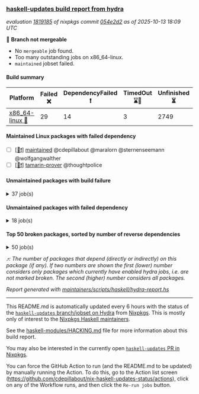 ### [haskell-updates build report from hydra](https://hydra.nixos.org/jobset/nixpkgs/haskell-updates)
*evaluation [1819185](https://hydra.nixos.org/eval/1819185) of nixpkgs commit [054e2d2](https://github.com/NixOS/nixpkgs/commits/054e2d254162b5ee0f82299ff7557cb46a0aedcc) as of 2025-10-13 18:09 UTC*

🔴 **Branch not mergeable**
  * No `mergeable` job found.
  * Too many outstanding jobs on x86_64-linux.
  * `maintained` jobset failed.

#### Build summary

 | Platform | Failed ❌ | DependencyFailed ❗ | TimedOut ⌛🚫 | Unfinished ⏳ | Success ✅ | 
 | --- | --- | --- | --- | --- | --- | 
 | [x86_64-linux 🐧](https://hydra.nixos.org/eval/1819185?filter=.x86_64-linux) | 29 | 14 | 3 | 2749 | 4494 | 
#### Maintained Linux packages with failed dependency
- [ ] [[🐧❗]](https://hydra.nixos.org/build/309818551) [maintained](https://hydra.nixos.org/eval/1819185?filter=maintained) @cdepillabout @maralorn @sternenseemann @wolfgangwalther
- [ ] [[🐧❗]](https://hydra.nixos.org/build/309818547) [tamarin-prover](https://hydra.nixos.org/eval/1819185?filter=tamarin-prover) @thoughtpolice
#### Unmaintained packages with build failure
<details><summary>37 job(s) </summary>

- [ ] [[🐧❌]](https://hydra.nixos.org/build/309817105) [haskellPackages.snappy](https://hydra.nixos.org/eval/1819185?filter=haskellPackages.snappy)  ⤴️ 4 | 9
- [ ] [[🐧❌]](https://hydra.nixos.org/build/309812683) [haskellPackages.clash-lib](https://hydra.nixos.org/eval/1819185?filter=haskellPackages.clash-lib)  ⤴️ 2 | 9
- [ ] [[🐧❌]](https://hydra.nixos.org/build/309815545) [haskellPackages.monad-abort-fd](https://hydra.nixos.org/eval/1819185?filter=haskellPackages.monad-abort-fd)  ⤴️ 2 | 2
- [ ] [[🐧❌]](https://hydra.nixos.org/build/309815678) [haskellPackages.murder](https://hydra.nixos.org/eval/1819185?filter=haskellPackages.murder)  ⤴️ 2 | 2
- [ ] [[🐧❌]](https://hydra.nixos.org/build/309815296) [haskellPackages.locators](https://hydra.nixos.org/eval/1819185?filter=haskellPackages.locators)  ⤴️ 1 | 6
- [ ] [[🐧❌]](https://hydra.nixos.org/build/309813014) [haskellPackages.dahdit](https://hydra.nixos.org/eval/1819185?filter=haskellPackages.dahdit)  ⤴️ 1 | 4
- [ ] [[🐧❌]](https://hydra.nixos.org/build/309814473) [haskellPackages.hgettext](https://hydra.nixos.org/eval/1819185?filter=haskellPackages.hgettext)  ⤴️ 1 | 1
- [ ] [[🐧❌]](https://hydra.nixos.org/build/309814812) [haskellPackages.ice40-prim](https://hydra.nixos.org/eval/1819185?filter=haskellPackages.ice40-prim)  ⤴️ 1 | 1
- [ ] [[🐧❌]](https://hydra.nixos.org/build/309816655) [haskellPackages.reform-blaze](https://hydra.nixos.org/eval/1819185?filter=haskellPackages.reform-blaze)  ⤴️ 0 | 3
- [ ] [[🐧❌]](https://hydra.nixos.org/build/309817498) [haskellPackages.telegram-bot-simple](https://hydra.nixos.org/eval/1819185?filter=haskellPackages.telegram-bot-simple)  ⤴️ 0 | 3
- [ ] [[🐧❌]](https://hydra.nixos.org/build/309812724) [haskellPackages.calamity](https://hydra.nixos.org/eval/1819185?filter=haskellPackages.calamity)  ⤴️ 0 | 2
- [ ] [[🐧❌]](https://hydra.nixos.org/build/309811610) [haskellPackages.SyntaxMacros](https://hydra.nixos.org/eval/1819185?filter=haskellPackages.SyntaxMacros) 
- [ ] [[🐧❌]](https://hydra.nixos.org/build/309811728) [haskellPackages.alpha](https://hydra.nixos.org/eval/1819185?filter=haskellPackages.alpha) 
- [ ] [[🐧❌]](https://hydra.nixos.org/build/309811755) [haskellPackages.amazonka-appconfigdata](https://hydra.nixos.org/eval/1819185?filter=haskellPackages.amazonka-appconfigdata) 
- [ ] [[🐧❌]](https://hydra.nixos.org/build/309812334) [haskellPackages.bindings-nettle](https://hydra.nixos.org/eval/1819185?filter=haskellPackages.bindings-nettle) 
- [ ] [[🐧❌]](https://hydra.nixos.org/build/309812935) [haskellPackages.convert-annotation](https://hydra.nixos.org/eval/1819185?filter=haskellPackages.convert-annotation) 
- [ ] [[🐧❌]](https://hydra.nixos.org/build/309813043) [haskellPackages.data-list-zigzag](https://hydra.nixos.org/eval/1819185?filter=haskellPackages.data-list-zigzag) 
- [ ] [[🐧❌]](https://hydra.nixos.org/build/309813391) [haskellPackages.engineering-units](https://hydra.nixos.org/eval/1819185?filter=haskellPackages.engineering-units) 
- [ ] [[🐧❌]](https://hydra.nixos.org/build/309813706) [haskellPackages.fxpak](https://hydra.nixos.org/eval/1819185?filter=haskellPackages.fxpak) 
- [ ] [ghc-lib](https://hydra.nixos.org/eval/1819185?filter=ghc-lib) 
  - [[🐧✅]](https://hydra.nixos.org/build/309811103) [haskell.packages.ghc9101](https://hydra.nixos.org/eval/1819185?filter=haskell.packages.ghc9101.ghc-lib)
  - [[🐧⏳]](https://hydra.nixos.org/build/309811123) [haskell.packages.ghc9102](https://hydra.nixos.org/eval/1819185?filter=haskell.packages.ghc9102.ghc-lib)
  - [[🐧⏳]](https://hydra.nixos.org/build/309811149) [haskell.packages.ghc9103](https://hydra.nixos.org/eval/1819185?filter=haskell.packages.ghc9103.ghc-lib)
  - [[🐧⏳]](https://hydra.nixos.org/build/309811172) [haskell.packages.ghc9122](https://hydra.nixos.org/eval/1819185?filter=haskell.packages.ghc9122.ghc-lib)
  - [[🐧✅]](https://hydra.nixos.org/build/309811189) [haskell.packages.ghc948](https://hydra.nixos.org/eval/1819185?filter=haskell.packages.ghc948.ghc-lib)
  - [[🐧❌]](https://hydra.nixos.org/build/309811216) [haskell.packages.ghc967](https://hydra.nixos.org/eval/1819185?filter=haskell.packages.ghc967.ghc-lib)
  - [[🐧❌]](https://hydra.nixos.org/build/309811242) [haskell.packages.ghc984](https://hydra.nixos.org/eval/1819185?filter=haskell.packages.ghc984.ghc-lib)
  - [[🐧⏳]](https://hydra.nixos.org/build/309813810) [haskellPackages](https://hydra.nixos.org/eval/1819185?filter=haskellPackages.ghc-lib)
- [ ] [[🐧❌]](https://hydra.nixos.org/build/309814355) [haskellPackages.hbcd](https://hydra.nixos.org/eval/1819185?filter=haskellPackages.hbcd) 
- [ ] [[🐧❌]](https://hydra.nixos.org/build/309815905) [haskellPackages.ollama-holes-plugin](https://hydra.nixos.org/eval/1819185?filter=haskellPackages.ollama-holes-plugin) 
- [ ] [[🐧❌]](https://hydra.nixos.org/build/309816799) [haskellPackages.roboservant](https://hydra.nixos.org/eval/1819185?filter=haskellPackages.roboservant) 
- [ ] [[🐧❌]](https://hydra.nixos.org/build/309816856) [haskellPackages.sasha](https://hydra.nixos.org/eval/1819185?filter=haskellPackages.sasha) 
- [ ] [[🐧❌]](https://hydra.nixos.org/build/309817187) [haskellPackages.sqlite-easy](https://hydra.nixos.org/eval/1819185?filter=haskellPackages.sqlite-easy) 
- [ ] [[🐧❌]](https://hydra.nixos.org/build/309817848) [haskellPackages.typed-gui](https://hydra.nixos.org/eval/1819185?filter=haskellPackages.typed-gui) 
- [ ] [[🐧❌]](https://hydra.nixos.org/build/309818122) [haskellPackages.warp-tls-simple](https://hydra.nixos.org/eval/1819185?filter=haskellPackages.warp-tls-simple) 
- [ ] [[🐧❌]](https://hydra.nixos.org/build/309818237) [haskellPackages.winio](https://hydra.nixos.org/eval/1819185?filter=haskellPackages.winio) 
- [ ] [[🐧❌]](https://hydra.nixos.org/build/309818284) [haskellPackages.yabi](https://hydra.nixos.org/eval/1819185?filter=haskellPackages.yabi) 
</details>

#### Unmaintained packages with failed dependency
<details><summary>18 job(s) </summary>

- [ ] [[🐧❗]](https://hydra.nixos.org/build/309817108) [haskellPackages.snappy-framing](https://hydra.nixos.org/eval/1819185?filter=haskellPackages.snappy-framing)  ⤴️ 3 | 4
- [ ] [[🐧❗]](https://hydra.nixos.org/build/309812682) [haskellPackages.clash-ghc](https://hydra.nixos.org/eval/1819185?filter=haskellPackages.clash-ghc)  ⤴️ 1 | 4
- [ ] [[🐧❗]](https://hydra.nixos.org/build/309817514) [haskellPackages.tensorflow-records](https://hydra.nixos.org/eval/1819185?filter=haskellPackages.tensorflow-records)  ⤴️ 1 | 2
- [ ] [[🐧❗]](https://hydra.nixos.org/build/309815560) [haskellPackages.monad-finally](https://hydra.nixos.org/eval/1819185?filter=haskellPackages.monad-finally)  ⤴️ 1 | 1
- [ ] [[🐧❗]](https://hydra.nixos.org/build/309817559) [haskellPackages.tensorflow-records-conduit](https://hydra.nixos.org/eval/1819185?filter=haskellPackages.tensorflow-records-conduit)  ⤴️ 0 | 1
- [ ] [[🐧❗]](https://hydra.nixos.org/build/309812372) [haskellPackages.blacktip](https://hydra.nixos.org/eval/1819185?filter=haskellPackages.blacktip) 
- [ ] [[🐧❗]](https://hydra.nixos.org/build/309813022) [haskellPackages.dahdit-network](https://hydra.nixos.org/eval/1819185?filter=haskellPackages.dahdit-network) 
- [ ] [[🐧❗]](https://hydra.nixos.org/build/309813492) [haskellPackages.expand](https://hydra.nixos.org/eval/1819185?filter=haskellPackages.expand) 
- [ ] [ghc-tags](https://hydra.nixos.org/eval/1819185?filter=ghc-tags) 
  - [[🐧⏳]](https://hydra.nixos.org/build/309811130) [haskell.packages.ghc9101](https://hydra.nixos.org/eval/1819185?filter=haskell.packages.ghc9101.ghc-tags)
  - [[🐧⏳]](https://hydra.nixos.org/build/309811163) [haskell.packages.ghc9102](https://hydra.nixos.org/eval/1819185?filter=haskell.packages.ghc9102.ghc-tags)
  - [[🐧✅]](https://hydra.nixos.org/build/309811154) [haskell.packages.ghc9103](https://hydra.nixos.org/eval/1819185?filter=haskell.packages.ghc9103.ghc-tags)
  - [[🐧⏳]](https://hydra.nixos.org/build/309811222) [haskell.packages.ghc948](https://hydra.nixos.org/eval/1819185?filter=haskell.packages.ghc948.ghc-tags)
  - [[🐧❗]](https://hydra.nixos.org/build/309811245) [haskell.packages.ghc967](https://hydra.nixos.org/eval/1819185?filter=haskell.packages.ghc967.ghc-tags)
  - [[🐧⏳]](https://hydra.nixos.org/build/309813828) [haskellPackages](https://hydra.nixos.org/eval/1819185?filter=haskellPackages.ghc-tags)
- [ ] [[🐧❗]](https://hydra.nixos.org/build/309814547) [haskellPackages.hmatrix-quadprogpp](https://hydra.nixos.org/eval/1819185?filter=haskellPackages.hmatrix-quadprogpp) 
- [ ] [[🐧❗]](https://hydra.nixos.org/build/309815071) [haskellPackages.keera-hails-i18n](https://hydra.nixos.org/eval/1819185?filter=haskellPackages.keera-hails-i18n) 
- [ ] [[🐧❗]](https://hydra.nixos.org/build/309815898) [haskellPackages.oberon0](https://hydra.nixos.org/eval/1819185?filter=haskellPackages.oberon0) 
</details>

#### Top 50 broken packages, sorted by number of reverse dependencies
<details><summary>50 job(s) </summary>

[haskell98](https://packdeps.haskellers.com/reverse/haskell98) ⤴️ 152  
[failure](https://packdeps.haskellers.com/reverse/failure) ⤴️ 72  
[enumerator](https://packdeps.haskellers.com/reverse/enumerator) ⤴️ 56  
[connection](https://packdeps.haskellers.com/reverse/connection) ⤴️ 49  
[util](https://packdeps.haskellers.com/reverse/util) ⤴️ 49  
[derive](https://packdeps.haskellers.com/reverse/derive) ⤴️ 48  
[fclabels](https://packdeps.haskellers.com/reverse/fclabels) ⤴️ 47  
[accelerate](https://packdeps.haskellers.com/reverse/accelerate) ⤴️ 42  
[syb-with-class](https://packdeps.haskellers.com/reverse/syb-with-class) ⤴️ 42  
[MonadCatchIO-transformers](https://packdeps.haskellers.com/reverse/MonadCatchIO-transformers) ⤴️ 41  
[TypeCompose](https://packdeps.haskellers.com/reverse/TypeCompose) ⤴️ 41  
[PrimitiveArray](https://packdeps.haskellers.com/reverse/PrimitiveArray) ⤴️ 35  
[crypto-random](https://packdeps.haskellers.com/reverse/crypto-random) ⤴️ 35  
[dual](https://packdeps.haskellers.com/reverse/dual) ⤴️ 32  
[hsp](https://packdeps.haskellers.com/reverse/hsp) ⤴️ 32  
[language-ecmascript](https://packdeps.haskellers.com/reverse/language-ecmascript) ⤴️ 31  
[hw-int](https://packdeps.haskellers.com/reverse/hw-int) ⤴️ 29  
[hw-string-parse](https://packdeps.haskellers.com/reverse/hw-string-parse) ⤴️ 29  
[iteratee](https://packdeps.haskellers.com/reverse/iteratee) ⤴️ 29  
[composite-base](https://packdeps.haskellers.com/reverse/composite-base) ⤴️ 28  
[hw-bits](https://packdeps.haskellers.com/reverse/hw-bits) ⤴️ 28  
[regexpr](https://packdeps.haskellers.com/reverse/regexpr) ⤴️ 27  
[text-format](https://packdeps.haskellers.com/reverse/text-format) ⤴️ 27  
[crypto-numbers](https://packdeps.haskellers.com/reverse/crypto-numbers) ⤴️ 25  
[either-unwrap](https://packdeps.haskellers.com/reverse/either-unwrap) ⤴️ 25  
[universum](https://packdeps.haskellers.com/reverse/universum) ⤴️ 25  
[bits-extra](https://packdeps.haskellers.com/reverse/bits-extra) ⤴️ 23  
[Crypto](https://packdeps.haskellers.com/reverse/Crypto) ⤴️ 22  
[crypto-pubkey](https://packdeps.haskellers.com/reverse/crypto-pubkey) ⤴️ 22  
[haskelldb](https://packdeps.haskellers.com/reverse/haskelldb) ⤴️ 22  
[wxdirect](https://packdeps.haskellers.com/reverse/wxdirect) ⤴️ 22  
[BiobaseTypes](https://packdeps.haskellers.com/reverse/BiobaseTypes) ⤴️ 21  
[alg](https://packdeps.haskellers.com/reverse/alg) ⤴️ 21  
[hw-rankselect-base](https://packdeps.haskellers.com/reverse/hw-rankselect-base) ⤴️ 21  
[libxml-sax](https://packdeps.haskellers.com/reverse/libxml-sax) ⤴️ 21  
[wxc](https://packdeps.haskellers.com/reverse/wxc) ⤴️ 21  
[biocore](https://packdeps.haskellers.com/reverse/biocore) ⤴️ 20  
[hw-excess](https://packdeps.haskellers.com/reverse/hw-excess) ⤴️ 20  
[wxcore](https://packdeps.haskellers.com/reverse/wxcore) ⤴️ 20  
[attoparsec-enumerator](https://packdeps.haskellers.com/reverse/attoparsec-enumerator) ⤴️ 19  
[cprng-aes](https://packdeps.haskellers.com/reverse/cprng-aes) ⤴️ 19  
[fay](https://packdeps.haskellers.com/reverse/fay) ⤴️ 19  
[hsx2hs](https://packdeps.haskellers.com/reverse/hsx2hs) ⤴️ 19  
[hw-balancedparens](https://packdeps.haskellers.com/reverse/hw-balancedparens) ⤴️ 19  
[ixset](https://packdeps.haskellers.com/reverse/ixset) ⤴️ 19  
[mmsyn2](https://packdeps.haskellers.com/reverse/mmsyn2) ⤴️ 19  
[wx](https://packdeps.haskellers.com/reverse/wx) ⤴️ 19  
[BiobaseENA](https://packdeps.haskellers.com/reverse/BiobaseENA) ⤴️ 18  
[asn1-data](https://packdeps.haskellers.com/reverse/asn1-data) ⤴️ 18  
[bytestring-show](https://packdeps.haskellers.com/reverse/bytestring-show) ⤴️ 18  
</details>


*⤴️: The number of packages that depend (directly or indirectly) on this package (if any). If two numbers are shown the first (lower) number considers only packages which currently have enabled hydra jobs, i.e. are not marked broken. The second (higher) number considers all packages.*

*Report generated with [maintainers/scripts/haskell/hydra-report.hs](https://github.com/NixOS/nixpkgs/blob/haskell-updates/maintainers/scripts/haskell/hydra-report.hs)*


----------------------------------------------------------------------

This README.md is automatically updated every 6 hours with the status of the
[`haskell-updates` branch/jobset on Hydra](https://hydra.nixos.org/jobset/nixpkgs/haskell-updates)
from [Nixpkgs](https://github.com/NixOS/nixpkgs).  This is mostly only of
interest to the [Nixpkgs Haskell maintainers](https://github.com/orgs/NixOS/teams/haskell).

See the
[haskell-modules/HACKING.md](https://github.com/NixOS/nixpkgs/blob/haskell-updates/pkgs/development/haskell-modules/HACKING.md)
file for more information about this build report.

You may also be interested in the currently open
[`haskell-updates` PR in Nixpkgs](https://github.com/nixos/nixpkgs/pulls?q=is%3Apr+is%3Aopen+head%3Ahaskell-updates).

You can force the GitHub Action to run (and the README.md to be updated) by
manually running the Action.  To do this, go to the Action list screen
(https://github.com/cdepillabout/nix-haskell-updates-status/actions),
click on any of the Workflow runs, and then click the `Re-run jobs` button.

